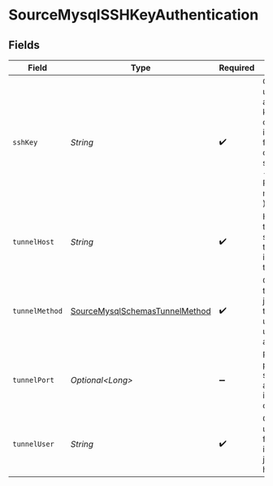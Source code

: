 # SourceMysqlSSHKeyAuthentication


## Fields

| Field                                                                                                               | Type                                                                                                                | Required                                                                                                            | Description                                                                                                         | Example                                                                                                             |
| ------------------------------------------------------------------------------------------------------------------- | ------------------------------------------------------------------------------------------------------------------- | ------------------------------------------------------------------------------------------------------------------- | ------------------------------------------------------------------------------------------------------------------- | ------------------------------------------------------------------------------------------------------------------- |
| `sshKey`                                                                                                            | *String*                                                                                                            | :heavy_check_mark:                                                                                                  | OS-level user account ssh key credentials in RSA PEM format ( created with ssh-keygen -t rsa -m PEM -f myuser_rsa ) |                                                                                                                     |
| `tunnelHost`                                                                                                        | *String*                                                                                                            | :heavy_check_mark:                                                                                                  | Hostname of the jump server host that allows inbound ssh tunnel.                                                    |                                                                                                                     |
| `tunnelMethod`                                                                                                      | [SourceMysqlSchemasTunnelMethod](../../models/shared/SourceMysqlSchemasTunnelMethod.md)                             | :heavy_check_mark:                                                                                                  | Connect through a jump server tunnel host using username and ssh key                                                |                                                                                                                     |
| `tunnelPort`                                                                                                        | *Optional\<Long>*                                                                                                   | :heavy_minus_sign:                                                                                                  | Port on the proxy/jump server that accepts inbound ssh connections.                                                 | 22                                                                                                                  |
| `tunnelUser`                                                                                                        | *String*                                                                                                            | :heavy_check_mark:                                                                                                  | OS-level username for logging into the jump server host.                                                            |                                                                                                                     |